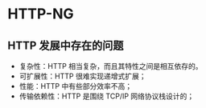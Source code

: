 # HTTP-NG

## HTTP 发展中存在的问题

- 复杂性：HTTP 相当复杂，而且其特性之间是相互依存的。
- 可扩展性：HTTP 很难实现递增式扩展；
- 性能：HTTP 中有些部分效率不高；
- 传输依赖性：HTTP 是围绕 TCP/IP 网络协议栈设计的；